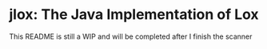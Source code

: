 # jlox: The Java Implementation of Lox

This README is still a WIP and will be completed after I finish the scanner
